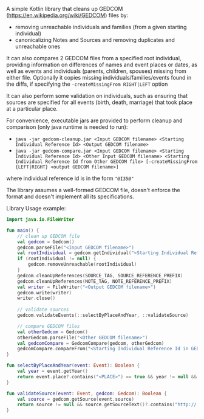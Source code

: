 A simple Kotlin library that cleans up GEDCOM (https://en.wikipedia.org/wiki/GEDCOM) files by:
* removing unreachable individuals and families (from a given starting individual)
* canonicalizing Notes and Sources and removing duplicates and unreachable ones

It can also compares 2 GEDCOM files from a specified root individual, providing information on differences of names and event places or dates, as well as events and individuals (parents, children, spouses) missing from either file. Optionally it copies missing individuals/families/events found in the diffs, if specifying the ```-createMissingFrom RIGHT|LEFT``` option

It can also perform some validation on individuals, such as ensuring that sources are specified for all events (birth, death, marriage) that took place at a particular place.

For convenience, executable jars are provided to perform cleanup and comparison (only java runtime is needed to run):
* ```java -jar gedcom-cleanup.jar <Input GEDCOM filename> <Starting Individual Reference Id> <Output GEDCOM filename>```
* ```java -jar gedcom-compare.jar <Input GEDCOM filename> <Starting Individual Reference Id> <Other Input GEDCOM filename> <Starting Individual Reference Id from Other GEDCOM file> [-createMissingFrom {LEFT|RIGHT} <output GEDCOM filename>]```

where individual reference id is in the form ```"@I35@"```

The library assumes a well-formed GEDCOM file, doesn't enforce the format and doesn't implement all its specifications.

Library Usage example:
```kotlin
import java.io.FileWriter

fun main() {
    // clean up GEDCOM file
    val gedcom = Gedcom()
    gedcom.parseFile("<Input GEDCOM filename>")
    val rootIndividual = gedcom.getIndividual("<Starting Individual Reference Id>")
    if (rootIndividual != null) {
        gedcom.removeUnreachable(rootIndividual)
    }
    gedcom.cleanUpReferences(SOURCE_TAG, SOURCE_REFERENCE_PREFIX)
    gedcom.cleanUpReferences(NOTE_TAG, NOTE_REFERENCE_PREFIX)
    val writer = FileWriter("<Output GEDCOM filename>")
    gedcom.write(writer)
    writer.close()
 
    // validate sources
    gedcom.validateEvents(::selectByPlaceAndYear, ::validateSource)

    // compare GEDCOM files
    val otherGedcom = Gedcom()
    otherGedcom.parseFile("<Other GEDCOM filename>")
    val gedcomCompare = GedcomCompare(gedcom, otherGedcom)
    gedcomCompare.compareFrom("<Starting Individual Reference Id in GEDCOM file>", "<Starting Individual Reference Id in other GEDCOM file>")
}

fun selectByPlaceAndYear(event: Event): Boolean {
    val year = event.getYear()
    return event.place?.contains("<PLACE>") == true && year != null && year >= <FROM YEAR> && year <= <TO YEAR>
}

fun validateSource(event: Event, gedcom: Gedcom): Boolean {
    val source = gedcom.getSource(event.source)
    return source != null && source.getSourceText()?.contains("http://...") == true
}

```
